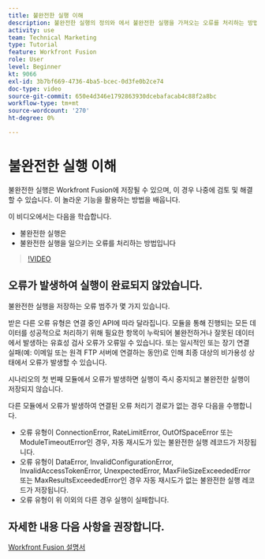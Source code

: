 ```yaml
---
title: 불완전한 실행 이해
description: 불완전한 실행의 정의와 에서 불완전한 실행을 가져오는 오류를 처리하는 방법을 알아봅니다. [!DNL Adobe Workfront Fusion].
activity: use
team: Technical Marketing
type: Tutorial
feature: Workfront Fusion
role: User
level: Beginner
kt: 9066
exl-id: 3b7bf669-4736-4ba5-bcec-0d3fe0b2ce74
doc-type: video
source-git-commit: 650e4d346e1792863930dcebafacab4c88f2a8bc
workflow-type: tm+mt
source-wordcount: '270'
ht-degree: 0%

---
```


# 불완전한 실행 이해

불완전한 실행은 Workfront Fusion에 저장될 수 있으며, 이 경우 나중에 검토 및 해결할 수 있습니다. 이 놀라운 기능을 활용하는 방법을 배웁니다.

이 비디오에서는 다음을 학습합니다.

* 불완전한 실행은
* 불완전한 실행을 일으키는 오류를 처리하는 방법입니다

>[!VIDEO](https://video.tv.adobe.com/v/335307/?quality=12&learn=on)

## 오류가 발생하여 실행이 완료되지 않았습니다.

불완전한 실행을 저장하는 오류 범주가 몇 가지 있습니다.

받은 다른 오류 유형은 연결 중인 API에 따라 달라집니다. 모듈을 통해 진행되는 모든 데이터를 성공적으로 처리하기 위해 필요한 항목이 누락되어 불완전하거나 잘못된 데이터에서 발생하는 유효성 검사 오류가 오류일 수 있습니다. 또는 일시적인 또는 장기 연결 실패(예: 이메일 또는 원격 FTP 서버에 연결하는 동안)로 인해 최종 대상의 비가용성 상태에서 오류가 발생할 수 있습니다.

시나리오의 첫 번째 모듈에서 오류가 발생하면 실행이 즉시 중지되고 불완전한 실행이 저장되지 않습니다.

다른 모듈에서 오류가 발생하여 연결된 오류 처리기 경로가 없는 경우 다음을 수행합니다.

* 오류 유형이 ConnectionError, RateLimitError, OutOfSpaceError 또는 ModuleTimeoutError인 경우, 자동 재시도가 있는 불완전한 실행 레코드가 저장됩니다.
* 오류 유형이 DataError, InvalidConfigurationError, InvalidAccessTokenError, UnexpectedError, MaxFileSizeExceededError 또는 MaxResultsExceededError인 경우 자동 재시도가 없는 불완전한 실행 레코드가 저장됩니다.
* 오류 유형이 위 이외의 다른 경우 실행이 실패합니다.

## 자세한 내용 다음 사항을 권장합니다.

[Workfront Fusion 설명서](https://experienceleague.adobe.com/docs/workfront/using/adobe-workfront-fusion/workfront-fusion-2.html?lang=en)
